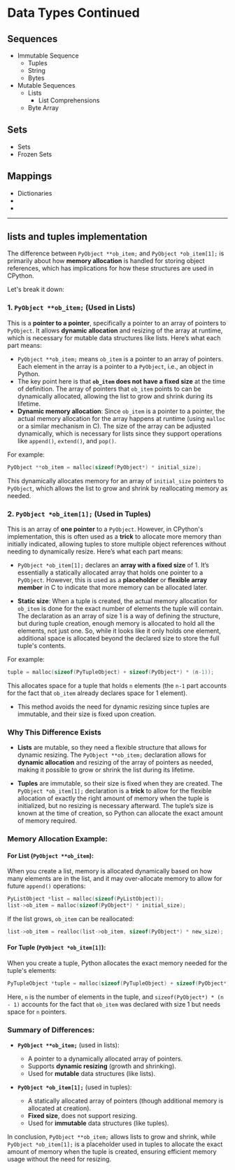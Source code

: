 # Data Types Continued

## Sequences

- Immutable Sequence
  - Tuples
  - String
  - Bytes
- Mutable Sequences
  - Lists
    - List Comprehensions
  - Byte Array

## Sets

- Sets
- Frozen Sets

## Mappings

- Dictionaries
-
-


--------------------
## lists and tuples implementation
The difference between `PyObject **ob_item;` and `PyObject *ob_item[1];` is primarily about how **memory allocation** is handled for storing object references, which has implications for how these structures are used in CPython.

Let's break it down:

### 1. **`PyObject **ob_item;` (Used in Lists)**

This is a **pointer to a pointer**, specifically a pointer to an array of pointers to `PyObject`. It allows **dynamic allocation** and resizing of the array at runtime, which is necessary for mutable data structures like lists. Here’s what each part means:

- `PyObject **ob_item;` means `ob_item` is a pointer to an array of pointers. Each element in the array is a pointer to a `PyObject`, i.e., an object in Python.
- The key point here is that **`ob_item` does not have a fixed size** at the time of definition. The array of pointers that `ob_item` points to can be dynamically allocated, allowing the list to grow and shrink during its lifetime.
- **Dynamic memory allocation**: Since `ob_item` is a pointer to a pointer, the actual memory allocation for the array happens at runtime (using `malloc` or a similar mechanism in C). The size of the array can be adjusted dynamically, which is necessary for lists since they support operations like `append()`, `extend()`, and `pop()`.

For example:
```c
PyObject **ob_item = malloc(sizeof(PyObject*) * initial_size);
```
This dynamically allocates memory for an array of `initial_size` pointers to `PyObject`, which allows the list to grow and shrink by reallocating memory as needed.

### 2. **`PyObject *ob_item[1];` (Used in Tuples)**

This is an array of **one pointer** to a `PyObject`. However, in CPython's implementation, this is often used as a **trick** to allocate more memory than initially indicated, allowing tuples to store multiple object references without needing to dynamically resize. Here’s what each part means:

- `PyObject *ob_item[1];` declares an **array with a fixed size** of 1. It’s essentially a statically allocated array that holds one pointer to a `PyObject`. However, this is used as a **placeholder** or **flexible array member** in C to indicate that more memory can be allocated later.
  
- **Static size**: When a tuple is created, the actual memory allocation for `ob_item` is done for the exact number of elements the tuple will contain. The declaration as an array of size 1 is a way of defining the structure, but during tuple creation, enough memory is allocated to hold all the elements, not just one. So, while it looks like it only holds one element, additional space is allocated beyond the declared size to store the full tuple's contents.

For example:
```c
tuple = malloc(sizeof(PyTupleObject) + sizeof(PyObject*) * (n-1));
```
This allocates space for a tuple that holds `n` elements (the `n-1` part accounts for the fact that `ob_item` already declares space for 1 element).

- This method avoids the need for dynamic resizing since tuples are immutable, and their size is fixed upon creation.

### Why This Difference Exists

- **Lists** are mutable, so they need a flexible structure that allows for dynamic resizing. The `PyObject **ob_item;` declaration allows for **dynamic allocation** and resizing of the array of pointers as needed, making it possible to grow or shrink the list during its lifetime.

- **Tuples** are immutable, so their size is fixed when they are created. The `PyObject *ob_item[1];` declaration is a **trick** to allow for the flexible allocation of exactly the right amount of memory when the tuple is initialized, but no resizing is necessary afterward. The tuple’s size is known at the time of creation, so Python can allocate the exact amount of memory required.

### Memory Allocation Example:

#### For List (`PyObject **ob_item`):
When you create a list, memory is allocated dynamically based on how many elements are in the list, and it may over-allocate memory to allow for future `append()` operations:
```c
PyListObject *list = malloc(sizeof(PyListObject));
list->ob_item = malloc(sizeof(PyObject*) * initial_size);
```
If the list grows, `ob_item` can be reallocated:
```c
list->ob_item = realloc(list->ob_item, sizeof(PyObject*) * new_size);
```

#### For Tuple (`PyObject *ob_item[1]`):
When you create a tuple, Python allocates the exact memory needed for the tuple's elements:
```c
PyTupleObject *tuple = malloc(sizeof(PyTupleObject) + sizeof(PyObject*) * (n - 1));
```
Here, `n` is the number of elements in the tuple, and `sizeof(PyObject*) * (n - 1)` accounts for the fact that `ob_item` was declared with size 1 but needs space for `n` pointers.

### Summary of Differences:

- **`PyObject **ob_item;`** (used in lists):
  - A pointer to a dynamically allocated array of pointers.
  - Supports **dynamic resizing** (growth and shrinking).
  - Used for **mutable** data structures (like lists).

- **`PyObject *ob_item[1];`** (used in tuples):
  - A statically allocated array of pointers (though additional memory is allocated at creation).
  - **Fixed size**, does not support resizing.
  - Used for **immutable** data structures (like tuples).
  
In conclusion, `PyObject **ob_item;` allows lists to grow and shrink, while `PyObject *ob_item[1];` is a placeholder used in tuples to allocate the exact amount of memory when the tuple is created, ensuring efficient memory usage without the need for resizing.

